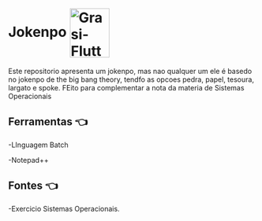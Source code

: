 # Jokenpo <img align="center" alt="Grasi-Flutter" height="100" width="80" src="https://media.giphy.com/media/clOWinPvBylQXzBOLr/giphy.gif?cid=ecf05e475b71fipmby2cbqpg29fnnpvlhhauxa1crdgplse8&rid=giphy.gif&ct=s">
Este repositorio apresenta um jokenpo, mas nao qualquer um ele é basedo no jokenpo de the big bang theory, tendfo as opcoes pedra, papel, tesoura, largato e spoke. FEito para complementar a nota da materia de Sistemas Operacionais

## Ferramentas :point_left:
-LInguagem Batch

-Notepad++
## Fontes :point_left:

-Exercicio Sistemas Operacionais.
